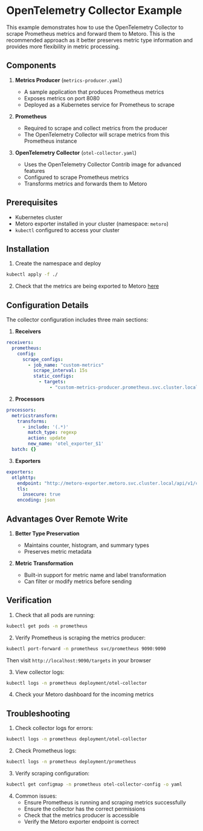 # OpenTelemetry Collector Example

This example demonstrates how to use the OpenTelemetry Collector to scrape Prometheus metrics and forward them to Metoro. This is the recommended approach as it better preserves metric type information and provides more flexibility in metric processing.

## Components

1. **Metrics Producer** (`metrics-producer.yaml`)
   - A sample application that produces Prometheus metrics
   - Exposes metrics on port 8080
   - Deployed as a Kubernetes service for Prometheus to scrape

2. **Prometheus**    
   - Required to scrape and collect metrics from the producer
   - The OpenTelemetry Collector will scrape metrics from this Prometheus instance

3. **OpenTelemetry Collector** (`otel-collector.yaml`)
   - Uses the OpenTelemetry Collector Contrib image for advanced features
   - Configured to scrape Prometheus metrics
   - Transforms metrics and forwards them to Metoro

## Prerequisites

- Kubernetes cluster
- Metoro exporter installed in your cluster (namespace: `metoro`)
- `kubectl` configured to access your cluster

## Installation

1. Create the namespace and deploy
```bash
kubectl apply -f ./
```

2. Check that the metrics are being exported to Metoro [here](https://us-east.metoro.io/metric-explorer?chart=%7B%22startTime%22%3A1738455127%2C%22endTime%22%3A1738456027%2C%22metricSpecifiers%22%3A%5B%7B%22visualization%22%3A%7B%22displayName%22%3A%22Tcp+Connections%22%7D%2C%22metricName%22%3A%22otel_exporter_jumpy_gauge%22%2C%22filters%22%3A%7B%22dataType%22%3A%22Map%22%2C%22value%22%3A%5B%5D%7D%2C%22excludeFilters%22%3A%7B%22dataType%22%3A%22Map%22%2C%22value%22%3A%5B%5D%7D%2C%22splits%22%3A%5B%5D%2C%22metricType%22%3A%22metric%22%2C%22functions%22%3A%5B%5D%2C%22aggregation%22%3A%22avg%22%2C%22bucketSize%22%3A0%7D%5D%2C%22type%22%3A%22line%22%7D&startEnd=)




## Configuration Details

The collector configuration includes three main sections:

1. **Receivers**
```yaml
receivers:
  prometheus:
    config:
      scrape_configs:
        - job_name: "custom-metrics"
          scrape_interval: 15s
          static_configs:
            - targets:
                - "custom-metrics-producer.prometheus.svc.cluster.local:8080"
```

2. **Processors**
```yaml
processors:
  metricstransform:
    transforms:
      - include: '(.*)'
        match_type: regexp
        action: update
        new_name: 'otel_exporter_$1'
  batch: {}
```

3. **Exporters**
```yaml
exporters:
  otlphttp:
    endpoint: "http://metoro-exporter.metoro.svc.cluster.local/api/v1/custom/otel/metrics"
    tls:
      insecure: true
    encoding: json
```

## Advantages Over Remote Write

1. **Better Type Preservation**
   - Maintains counter, histogram, and summary types
   - Preserves metric metadata

2. **Metric Transformation**
   - Built-in support for metric name and label transformation
   - Can filter or modify metrics before sending

## Verification

1. Check that all pods are running:
```bash
kubectl get pods -n prometheus
```

2. Verify Prometheus is scraping the metrics producer:
```bash
kubectl port-forward -n prometheus svc/prometheus 9090:9090
```
Then visit `http://localhost:9090/targets` in your browser

3. View collector logs:
```bash
kubectl logs -n prometheus deployment/otel-collector
```

4. Check your Metoro dashboard for the incoming metrics

## Troubleshooting

1. Check collector logs for errors:
```bash
kubectl logs -n prometheus deployment/otel-collector
```

2. Check Prometheus logs:
```bash
kubectl logs -n prometheus deployment/prometheus
```

3. Verify scraping configuration:
```bash
kubectl get configmap -n prometheus otel-collector-config -o yaml
```

4. Common issues:
   - Ensure Prometheus is running and scraping metrics successfully
   - Ensure the collector has the correct permissions
   - Check that the metrics producer is accessible
   - Verify the Metoro exporter endpoint is correct
